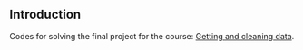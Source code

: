 ## Introduction
Codes for solving the final project for the course: [Getting and cleaning data](https://www.coursera.org/learn/data-cleaning).
